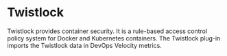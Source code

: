 
# Twistlock

Twistlock provides container security. It is a rule-based access control policy system for Docker and Kubernetes
containers. The Twistlock plug-in imports the Twistlock data in DevOps Velocity metrics.
